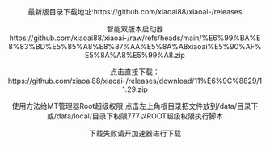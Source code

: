 <p align="center">最新版目录下载地址:https://github.com/xiaoai88/xiaoai-/releases
<p align="center">
智能双版本启动器
https://github.com/xiaoai88/xiaoai-/raw/refs/heads/main/%E6%99%BA%E8%83%BD%E5%85%A8%E8%87%AA%E5%8A%A8xiaoai%E5%90%AF%E5%8A%A8%E5%99%A8.zip
<p align="center">
点击直接下载：https://github.com/xiaoai88/xiaoai-/releases/download/11%E6%9C%8829/11.29.zip
<p align="center">
使用方法给MT管理器Root超级权限,点击左上角根目录把文件放到/data/目录下或/data/local/目录下权限777以ROOT超级权限执行脚本
<p align="center">
下载失败请开加速器进行下载
</p>
